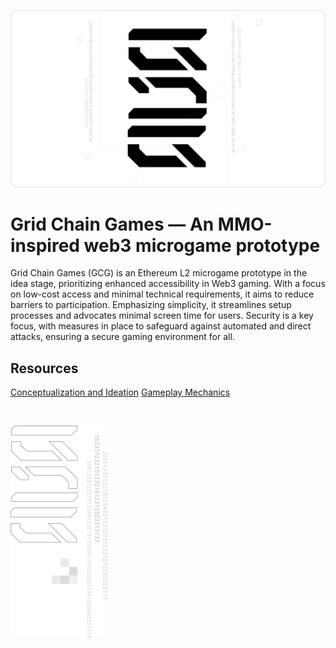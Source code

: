 ![Grid Chain Games Banner](https://github.com/ATrnd/GridChainGames/blob/main/_img/GCG_banner_0.1.png?raw=true)

# Grid Chain Games — An MMO-inspired web3 microgame prototype

Grid Chain Games (GCG) is an Ethereum L2 microgame prototype in the idea stage, prioritizing enhanced accessibility in Web3 gaming.
With a focus on low-cost access and minimal technical requirements, it aims to reduce barriers to participation.
Emphasizing simplicity, it streamlines setup processes and advocates minimal screen time for users.
Security is a key focus, with measures in place to safeguard against automated and direct attacks, ensuring a secure gaming environment for all.

## Resources
[Conceptualization and Ideation](https://github.com/ATrnd/GridChainGames/blob/main/_doc/Conceptualization_and_Ideation.md)
[Gameplay Mechanics](https://github.com/ATrnd/GridChainGames/blob/main/_doc/Gameplay_Mechanics.md)


<br>

![Grid Chain Games Footer](https://github.com/ATrnd/GridChainGames/blob/main/_img/GCG_footer_0.2.png?raw=true)

